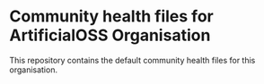 # Community health files for ArtificialOSS Organisation

This repository contains the default community health files for this organisation.